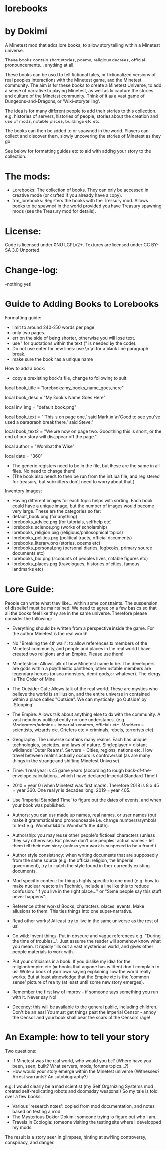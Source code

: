 # lorebooks
# by Dokimi

A Minetest mod that adds lore books, to allow story telling within a Minetest universe.

These books contain short stories, poems, religious decrees, official pronouncements... anything at all.

These books can be used to tell fictional tales, or fictionalized versions of real peoples interactions with the Minetest game, and the Minetest community. The aim is for these books to create a Minetest Universe, to add a sense of narrative to playing Minetest, as well as to capture the stories and culture of the Minetest community. Think of it as a vast game of Dungeons-and-Dragons, or 'Wiki-storytelling'.

The idea is for many different people to add their stories to this collection. e.g. histories of servers, histories of people, stories about the creation and use of mods, notable places, buildings etc etc.

The books can then be added to or spawned in the world. Players can collect and discover them, slowly uncovering the stories of Minetest as they go.

See below for formatting guides etc to aid with adding your story to the collection.




# The mods:

- Lorebooks: The collection of books. They can only be accessed in creative mode (or crafted if you already have a copy).
- trm_lorebooks: Registers the books with the Treasury mod. Allows books to be spawned in the world provided you have Treasury spawning mods (see the Treasury mod for details).


# License:

Code is licensed under GNU LGPLv2+.
Textures are licensed under CC BY-SA 3.0 Unported.



# Change-log:

-nothing yet!


# Guide to Adding Books to Lorebooks
Formatting guide:
- limit to around 240-250 words per page
- only two pages.
- err on the side of being shorter, otherwise you will lose text.
- use ' for quotations within the text (" is needed by the code).
- Do not use enter for new lines: use \n \n for a blank line paragraph break.
- make sure the book has a unique name

How to add a book:
- copy a prexisting book's file, change to following to suit:

local book_title = "lorebooks:my_books_name_goes_here"

local book_desc = "My Book's Name Goes Here"

local inv_img = "default_book.png"

local book_text = "'This is on page one,' said Mark.\n \n'Good to see you've used a paragraph break there,' said Steve."

local book_text2 = "We are now on page two. Good thing this is short, or the end of our story will disappear off the page."

local author = "Wombat the Wise"

local date = "360"

- The generic registers need to be in the file, but these are the same in all files. No need to change them!
- (The book also needs to then be run from the init.lua file, and registered for treasury, but submitters don't need to worry about that.)

Inventory Images:
- Having different images for each topic helps with sorting. Each book could have a unique image, but the number of images would become very large. These are the categories so far:
- default_book.png (for anything)
- lorebooks_advice.png (for tutorials, selfhelp etc)
- lorebooks_science.png (works of scholarship)
- lorebooks_religion.png (religious/philosophical topics)
- lorebooks_politics.png (political tracts, official documents)
- lorebooks_literary.png (stories, poems etc)
- lorebooks_personal.png (personal diaries, logbooks, primary source documents etc)
- lorebooks_bio.png (accounts of peoples lives, notable figures etc)
- lorebooks_places.png (travelogues, histories of cities, famous landmarks etc)




# Lore Guide:
People can write what they like... within some constraints. The suspension of disbelief must be maintained! We need to agree on a few basics so that all the books feel like they are in the same universe. Therefore please consider the following:

- Everything should be written from a perspective inside the game. For the author Minetest is the real world!

- No "Breaking the 4th wall": to allow references to members of the Minetest community, and people and places in the real world I have created two religions and an Empire. Please use them!
- Minetestism: Allows talk of how Minetest came to be. The developers are gods within a polytheistic pantheon, other notable members are legendary heroes (or sea monsters, demi-gods,or whatever). The clergy is The Order of Mine.
- The Outsider Cult: Allows talk of the real world. These are mystics who believe the world is an illusion, and the entire universe in contained within a place called "Outside". We can mystically 'go Outside' by 'Stopping'.
- The Empire: Allows talk about anything else to do with the community. A vast nebulous political entity no-one understands. (e.g. Moderators/admins = imperial senators, officials etc. Modders = scientists, wizards etc. Griefers etc = criminals, rebels, terrorists etc)

- Geography: The universe contains many realms. Each has unique technologies, societies, and laws of nature. Singleplayer = distant wildlands 'Outer Realms'. Servers = Cities, regions, nations etc. How travel between realms actually occurs is controversial (as are many things in the strange and shifting Minetest Universe).

- Time: 1 real year is 45 game years (according to rough back-of-the-envelope calculations...which I have declared Imperial Standard Time!)
- 2010 = year 0 (when Minetest was first made). Therefore 2018 is 8 x 45 = year 360.  One real yr is decades long. 2019 = year 405.
- Use 'Imperial Standard Time' to figure out the dates of events, and when your book was published.

- Authors: you can use made up names, real names, or user names (but make it grammatical and pronounceable i.e. change numbers/symbols to text e.g. Wombatk44 to Wombat'k the 44th).
- Authorship: you may reuse other people's fictional characters (unless they say otherwise). But please don't use peoples' actual names - let them tell their own story (unless your work is supposed to be a fraud!)
- Author style consistency: when writing documents that are supposedly from the same source (e.g. the official religion, the Imperial government), try to match the style found in their currently existing documents.

- Mod specific content: for things highly specific to one mod (e.g. how to make nuclear reactors in Technic), include a line like this to reduce confusion: "If you live in the right place..." or "Some people say this stuff never happens".

- Reference other works! Books, characters, places, events. Make allusions to them. This ties things into one super-narrative.
- Read other works! At least try to live in the same universe as the rest of us!
- Go wild: Invent things. Put in obscure and vague references e.g. "During the time of troubles...". Just assume the reader will somehow know what you mean. It rapidly fills out a vast mysterious world, and gives other people materials to work with.

- Put your criticisms in a book: If you dislike my idea for the religion/empire etc (or books that anyone has written) don't complain to us! Write a book of your own saying explaining how the world really works. But at least aknowledge that the Empire etc is the 'common sense' picture of reality (at least until some new story emerges).
- Remember the first law of improv - if someone says something you run with it. Never say No!

- Decency: this will be available to the general public, including children. Don't be an ass! You must get things past the Imperial Censor - annoy the Censor and your book shall bear the scars of the Censors rage!

# An Example: how to tell your story
Two questions: 
- If Minetest was the real world, who would you be? (Where have you been, seen, built? What servers, mods, forums topics...?)
- How would your story emerge within the Minetest universe (Witnesses? Arrest warrants? An autobiography?)

e.g. I would clearly be a mad scientist (my Self Organizing Systems mod created self-replicating robots and doomsday weapons!)
So my tale is told over a few books:
 - Various 'research notes': copied from mod documentation, and notes based on testing a mod.
 - The Mysterious Doktor Dokimi: someone trying to figure out who I am.
 - Travels in Ecologia: someone visiting the testing site where I developped my mods.
 
The result is a story seen in glimpses, hinting at swirling controversy, conspiracy, and danger.
